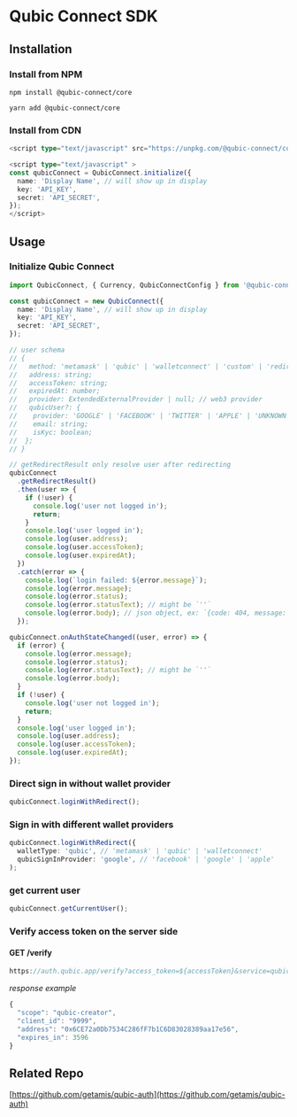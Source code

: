 # Qubic Connect SDK

## Installation

### Install from NPM

```cli
npm install @qubic-connect/core
```

```cli
yarn add @qubic-connect/core
```

### Install from CDN

```ts
<script type="text/javascript" src="https://unpkg.com/@qubic-connect/core"></script>

<script type="text/javascript" >
const qubicConnect = QubicConnect.initialize({
  name: 'Display Name', // will show up in display
  key: 'API_KEY',
  secret: 'API_SECRET',
});
</script>
```

## Usage

### Initialize Qubic Connect

```ts
import QubicConnect, { Currency, QubicConnectConfig } from '@qubic-connect/core';

const qubicConnect = new QubicConnect({
  name: 'Display Name', // will show up in display
  key: 'API_KEY',
  secret: 'API_SECRET',
});

// user schema
// {
//   method: 'metamask' | 'qubic' | 'walletconnect' | 'custom' | 'redirect';
//   address: string;
//   accessToken: string;
//   expiredAt: number;
//   provider: ExtendedExternalProvider | null; // web3 provider
//   qubicUser?: {
//    provider: 'GOOGLE' | 'FACEBOOK' | 'TWITTER' | 'APPLE' | 'UNKNOWN';
//    email: string;
//    isKyc: boolean;
//  };
// }

// getRedirectResult only resolve user after redirecting
qubicConnect
  .getRedirectResult()
  .then(user => {
    if (!user) {
      console.log('user not logged in');
      return;
    }
    console.log('user logged in');
    console.log(user.address);
    console.log(user.accessToken);
    console.log(user.expiredAt);
  })
  .catch(error => {
    console.log(`login failed: ${error.message}`);
    console.log(error.message);
    console.log(error.status);
    console.log(error.statusText); // might be `''`
    console.log(error.body); // json object, ex: `{code: 404, message: 'resource not found'}`
  });

qubicConnect.onAuthStateChanged((user, error) => {
  if (error) {
    console.log(error.message);
    console.log(error.status);
    console.log(error.statusText); // might be `''`
    console.log(error.body);
  }
  if (!user) {
    console.log('user not logged in');
    return;
  }
  console.log('user logged in');
  console.log(user.address);
  console.log(user.accessToken);
  console.log(user.expiredAt);
});
```

### Direct sign in without wallet provider

```ts
qubicConnect.loginWithRedirect();
```

### Sign in with different wallet providers

```ts
qubicConnect.loginWithRedirect({
  walletType: 'qubic', // 'metamask' | 'qubic' | 'walletconnect'
  qubicSignInProvider: 'google', // 'facebook' | 'google' | 'apple'
);
```

### get current user

```ts
qubicConnect.getCurrentUser();
```

### Verify access token on the server side

#### GET /verify

```ts
https://auth.qubic.app/verify?access_token=${accessToken}&service=qubic-creator
```

_response example_

```ts
{
  "scope": "qubic-creator",
  "client_id": "9999",
  "address": "0x6CE72a0Db7534C286fF7b1C6D83028389aa17e56",
  "expires_in": 3596
}
```

## Related Repo

[https://github.com/getamis/qubic-auth](https://github.com/getamis/qubic-auth)
